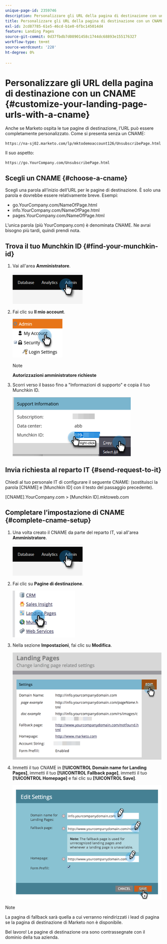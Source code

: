 ```yaml
---
unique-page-id: 2359746
description: Personalizzare gli URL della pagina di destinazione con un CNAME - Documentazione di Marketo - Documentazione del prodotto
title: Personalizzare gli URL della pagina di destinazione con un CNAME
exl-id: 2cd87785-61e5-46cd-b1e0-6fbc145014d4
feature: Landing Pages
source-git-commit: 0d37fbdb7d08901458c1744dc68893e155176327
workflow-type: tm+mt
source-wordcount: '228'
ht-degree: 0%

---
```


# Personalizzare gli URL della pagina di destinazione con un CNAME {#customize-your-landing-page-urls-with-a-cname}

Anche se Marketo ospita le tue pagine di destinazione, l’URL può essere completamente personalizzato. Come si presenta senza un CNAME:

`https://na-sj02.marketo.com/lp/mktodemoaccount126/UnsubscribePage.html`

Il suo aspetto:

`https://go.YourCompany.com/UnsubscribePage.html`

## Scegli un CNAME {#choose-a-cname}

Scegli una parola all’inizio dell’URL per le pagine di destinazione. È solo una parola e dovrebbe essere relativamente breve. Esempi:

* go.YourCompany.com/NameOfPage.html
* info.YourCompany.com/NameOfPage.html
* pages.YourCompany.com/NameOfPage.html

L’unica parola (più YourCompany.com) è denominata CNAME. Ne avrai bisogno più tardi, quindi prendi nota.

## Trova il tuo Munchkin ID {#find-your-munchkin-id}

1. Vai all&#39;area **Amministratore**.

   ![](assets/customize-your-landing-page-urls-with-a-cname-1.png)

1. Fai clic su **Il mio account**.

   ![](assets/customize-your-landing-page-urls-with-a-cname-2.png)

   >[!NOTE]
   >
   >**Autorizzazioni amministratore richieste**

1. Scorri verso il basso fino a &quot;Informazioni di supporto&quot; e copia il tuo Munchkin ID.

   ![](assets/customize-your-landing-page-urls-with-a-cname-3.png)

## Invia richiesta al reparto IT {#send-request-to-it}

Chiedi al tuo personale IT di configurare il seguente CNAME: (sostituisci la parola [CNAME] e [Munchkin ID] con il testo del passaggio precedente).

[CNAME].YourCompany.com > [Munchkin ID].mktoweb.com

## Completare l’impostazione di CNAME {#complete-cname-setup}

1. Una volta creato il CNAME da parte del reparto IT, vai all&#39;area **Amministratore**.

   ![](assets/customize-your-landing-page-urls-with-a-cname-4.png)

1. Fai clic su **Pagine di destinazione**.

   ![](assets/customize-your-landing-page-urls-with-a-cname-5.png)

1. Nella sezione **Impostazioni**, fai clic su **Modifica**.

   ![](assets/customize-your-landing-page-urls-with-a-cname-6.png)

1. Immetti il tuo CNAME in **[!UICONTROL Domain name for Landing Pages]**, immetti il tuo **[!UICONTROL Fallback page]**, immetti il tuo **[!UICONTROL Homepage]** e fai clic su **[!UICONTROL Save]**.

   ![](assets/customize-your-landing-page-urls-with-a-cname-7.png)

>[!NOTE]
>
>La pagina di fallback sarà quella a cui verranno reindirizzati i lead di pagina se la pagina di destinazione di Marketo non è disponibile.

Bel lavoro! Le pagine di destinazione ora sono contrassegnate con il dominio della tua azienda.
